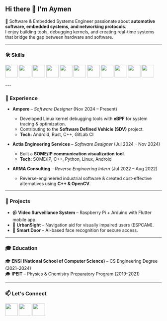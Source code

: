 ## Hi there 👋 I'm Aymen  

🚀 Software & Embedded Systems Engineer passionate about **automotive software, embedded systems, and networking protocols**.  
I enjoy building tools, debugging kernels, and creating real-time systems that bridge the gap between hardware and software.  

---

### 🛠️ Skills  
<p align="left">
    <img src="http://rustacean.net/assets/rustacean-flat-happy.png" width="40"/> 
  <img src="https://cdn.jsdelivr.net/gh/devicons/devicon/icons/c/c-original.svg" width="40"/> 
  <img src="https://cdn.jsdelivr.net/gh/devicons/devicon/icons/cplusplus/cplusplus-original.svg" width="40"/> 
  <img src="https://cdn.jsdelivr.net/gh/devicons/devicon/icons/python/python-original.svg" width="40"/> 
  <img src="https://cdn.jsdelivr.net/gh/devicons/devicon/icons/raspberrypi/raspberrypi-original.svg" width="40"/> 
  <img src="https://cdn.jsdelivr.net/gh/devicons/devicon/icons/arduino/arduino-original.svg" width="40"/> 
  <img src="https://cdn.jsdelivr.net/gh/devicons/devicon/icons/docker/docker-original.svg" width="40"/> 
  <img src="https://cdn.jsdelivr.net/gh/devicons/devicon/icons/linux/linux-original.svg" width="40"/> 
  <img src="https://cdn.jsdelivr.net/gh/devicons/devicon/icons/git/git-original.svg" width="40"/> 
  <img src="https://wallpapers.com/images/featured/github-logo-png-s8wb6yxlatsyp8s1.jpg" width="40"/> 
  <img src="https://www.pngfind.com/pngs/m/94-945757_gitlab-logo-hd-png-download.png" width="40"/> 

</p>
---

### 💼 Experience  
- **Ampere** – *Software Designer* (Nov 2024 – Present)  
  - Developed Linux kernel debugging tools with **eBPF** for system tracing & optimization.  
  - Contributing to the **Software Defined Vehicle (SDV)** project.  
  - **Tech:** Android, Rust, C++, GitLab CI  

- **Actia Engineering Services** – *Software Designer* (Jul 2024 – Nov 2024)  
  - Built a **SOME/IP communication visualization tool**.  
  - **Tech:** SOME/IP, C++, Python, Linux, Android  

- **ARMA Consulting** – *Reverse Engineering Intern* (Jul 2022 – Aug 2022)  
  - Reverse-engineered industrial software & created cost-effective alternatives using **C++ & OpenCV**.  

---

### 📂 Projects  
- 📹 **Video Surveillance System** – Raspberry Pi + Arduino with Flutter mobile app.  
- 🦾 **UrbanSight** – Navigation aid for visually impaired users (ESPCAM).  
- 🚪 **Smart Door** – AI-based face recognition for secure access.  

---

### 🎓 Education  
🎓 **ENSI (National School of Computer Science)** – CS Engineering Degree (2021–2024)  
🎓 **IPEIT** – Physics & Chemistry Preparatory Program (2019–2021)  

---

### 📫 Let's Connect  
<p align="left">
  <a href="https://www.linkedin.com/in/aymen-merzagui/" target="_blank"><img src="https://cdn.jsdelivr.net/gh/devicons/devicon/icons/linkedin/linkedin-original.svg" width="40"/></a>
  <a href="mailto:aymen.merzagui.100@gmail.com"><img src="https://img.icons8.com/color/48/000000/gmail-new.png" width="40"/></a>
  <a href="https://github.com/aymenmerzagui"><img src="https://cdn.jsdelivr.net/gh/devicons/devicon/icons/github/github-original.svg" width="40"/></a>
</p>
